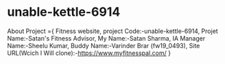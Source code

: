 # unable-kettle-6914
About Project ={
Fitness website,
project Code:-unable-kettle-6914,
Projet Name:-Satan's Fitness Advisor,
My Name:-Satan Sharma,
IA Manager Name:-Sheelu Kumar,
Buddy Name:-Varinder Brar (fw19_0493),
Site URL(Wcich I Will clone):-https://www.myfitnesspal.com/
}


